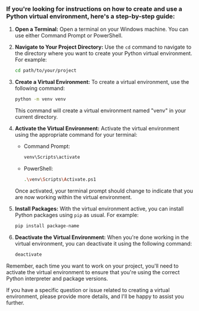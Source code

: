 
### If you're looking for instructions on how to create and use a Python virtual environment, here's a step-by-step guide:

1. **Open a Terminal:**
   Open a terminal on your Windows machine. You can use either Command Prompt or PowerShell.

2. **Navigate to Your Project Directory:**
   Use the `cd` command to navigate to the directory where you want to create your Python virtual environment. For example:
   ```bash
   cd path/to/your/project
   ```

3. **Create a Virtual Environment:**
   To create a virtual environment, use the following command:
   ```bash
   python -m venv venv
   ```
   This command will create a virtual environment named "venv" in your current directory.

4. **Activate the Virtual Environment:**
   Activate the virtual environment using the appropriate command for your terminal:
   - Command Prompt:
     ```bash
     venv\Scripts\activate
     ```
   - PowerShell:
     ```bash
     .\venv\Scripts\Activate.ps1
     ```
   Once activated, your terminal prompt should change to indicate that you are now working within the virtual environment.

5. **Install Packages:**
   With the virtual environment active, you can install Python packages using `pip` as usual. For example:
   ```bash
   pip install package-name
   ```

6. **Deactivate the Virtual Environment:**
   When you're done working in the virtual environment, you can deactivate it using the following command:
   ```bash
   deactivate
   ```

Remember, each time you want to work on your project, you'll need to activate the virtual environment to ensure that you're using the correct Python interpreter and package versions.

If you have a specific question or issue related to creating a virtual environment, please provide more details, and I'll be happy to assist you further.